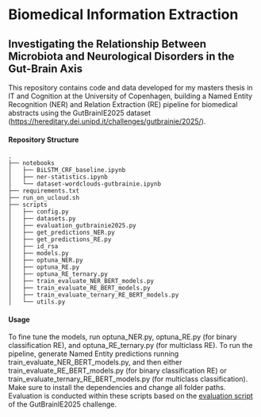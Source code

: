 # Biomedical Information Extraction
## Investigating the Relationship Between Microbiota and Neurological Disorders in the Gut-Brain Axis

This repository contains code and data developed for my masters thesis in IT and Cognition at the University of Copenhagen, building a Named Entity Recognition (NER) and Relation Extraction (RE) pipeline for biomedical abstracts using the GutBrainIE2025 dataset (https://hereditary.dei.unipd.it/challenges/gutbrainie/2025/). 

#### Repository Structure

```
.
├── notebooks
│   ├── BiLSTM_CRF_baseline.ipynb
│   ├── ner-statistics.ipynb
│   └── dataset-wordclouds-gutbrainie.ipynb
├── requirements.txt
├── run_on_ucloud.sh
├── scripts
│   ├── config.py
│   ├── datasets.py
│   ├── evaluation_gutbrainie2025.py
│   ├── get_predictions_NER.py
│   ├── get_predictions_RE.py
│   ├── id_rsa
│   ├── models.py
│   ├── optuna_NER.py
│   ├── optuna_RE.py
│   ├── optuna_RE_ternary.py
│   ├── train_evaluate_NER_BERT_models.py
│   ├── train_evaluate_RE_BERT_models.py
│   ├── train_evaluate_ternary_RE_BERT_models.py
│   └── utils.py
```

#### Usage 
To fine tune the models, run optuna_NER.py, optuna_RE.py (for binary classification RE), and optuna_RE_ternary.py (for multiclass RE).
To run the pipeline, generate Named Entity predictions running train_evaluate_NER_BERT_models.py, and then either train_evaluate_RE_BERT_models.py (for binary classification RE) or train_evaluate_ternary_RE_BERT_models.py (for multiclass classification). Make sure to install the dependencies and change all folder paths. Evaluation is conducted within these scripts based on the [evaluation script](https://github.com/MMartinelli-hub/GutBrainIE_2025_Baseline/blob/main/Eval/evaluate.py) of the GutBrainIE2025 challenge.
